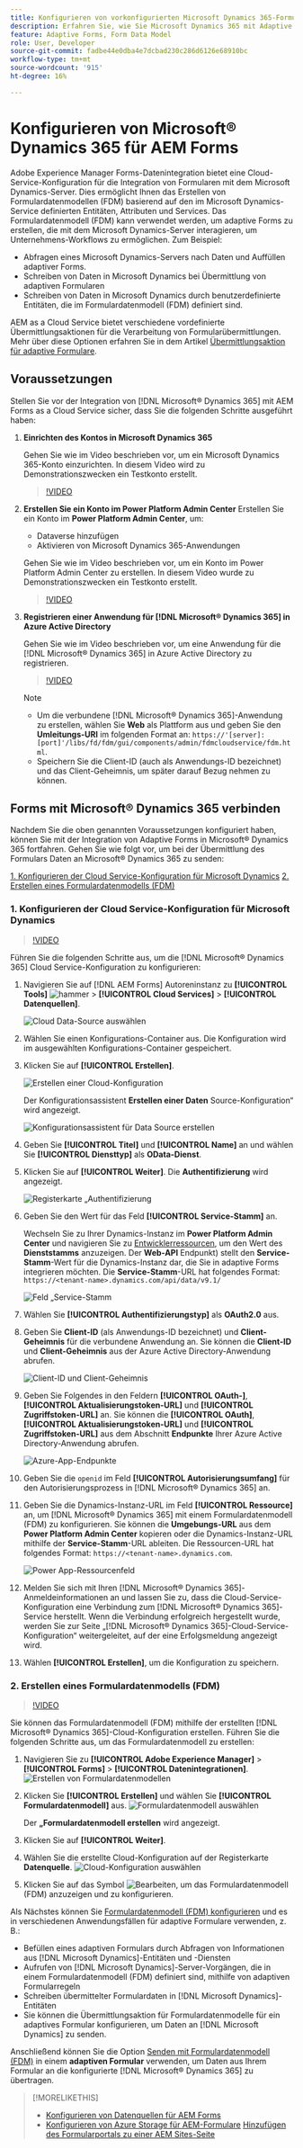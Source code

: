 ```yaml
---
title: Konfigurieren von vorkonfigurierten Microsoft Dynamics 365-Formulardatenmodellen für adaptive Forms
description: Erfahren Sie, wie Sie Microsoft Dynamics 365 mit Adaptive Forms integrieren.
feature: Adaptive Forms, Form Data Model
role: User, Developer
source-git-commit: fadbe44e0dba4e7dcbad230c286d6126e68910bc
workflow-type: tm+mt
source-wordcount: '915'
ht-degree: 16%

---
```



# Konfigurieren von Microsoft® Dynamics 365 für AEM Forms

Adobe Experience Manager Forms-Datenintegration bietet eine Cloud-Service-Konfiguration für die Integration von Formularen mit dem Microsoft Dynamics-Server. Dies ermöglicht Ihnen das Erstellen von Formulardatenmodellen (FDM) basierend auf den im Microsoft Dynamics-Service definierten Entitäten, Attributen und Services. Das Formulardatenmodell (FDM) kann verwendet werden, um adaptive Forms zu erstellen, die mit dem Microsoft Dynamics-Server interagieren, um Unternehmens-Workflows zu ermöglichen. Zum Beispiel:
* Abfragen eines Microsoft Dynamics-Servers nach Daten und Auffüllen adaptiver Forms.
* Schreiben von Daten in Microsoft Dynamics bei Übermittlung von adaptiven Formularen
* Schreiben von Daten in Microsoft Dynamics durch benutzerdefinierte Entitäten, die im Formulardatenmodell (FDM) definiert sind.

AEM as a Cloud Service bietet verschiedene vordefinierte Übermittlungsaktionen für die Verarbeitung von Formularübermittlungen. Mehr über diese Optionen erfahren Sie in dem Artikel [Übermittlungsaktion für adaptive Formulare](/help/forms/configure-submit-actions-core-components.md).

<!-- 
[[!DNL Experience Manager Forms] Data Integration](data-integration.md) provides [!DNL Microsoft&reg; Dynamics 365] Cloud Services to integrate Adaptive Forms with out of the box Form Data Model (FDM). The Adaptive Forms can then interact with [!DNL Microsoft&reg; Dynamics 365] servers to enable business workflows. For example:

* Write data into [!DNL Microsoft&reg; Dynamics 365] on Adaptive Form submission.
* Write data in [!DNL Microsoft&reg; Dynamics 365] through custom entities defined in Form Data Model (FDM) and conversely.
* Query [!DNL Microsoft&reg; Dynamics 365]server for data and prepopulate Adaptive Forms.
* Read data from [!DNL Microsoft&reg; Dynamics 365] server.

[!DNL Microsoft&reg; Dynamics 365] cloud services and Form Data Model (FDM) are available out of the box on the [!DNL AEM Forms] Server after you [set up a development project for Forms based on Experience Manager archetype](setup-local-development-environment.md#forms-cloud-service-local-development-environment).

>[!NOTE]
>
>Microsoft&reg; Dynamics 365 cloud services and Form Data Model (FDM) are available out of the box only if you set up an [!DNL Experience Manager Forms] as a [!DNL Cloud Service] project based on [AEM Archetype 30](https://github.com/adobe/aem-project-archetype/releases/tag/aem-project-archetype-30) or later.-->

## Voraussetzungen

Stellen Sie vor der Integration von [!DNL Microsoft® Dynamics 365] mit AEM Forms as a Cloud Service sicher, dass Sie die folgenden Schritte ausgeführt haben:


1. **Einrichten des Kontos in Microsoft Dynamics 365**

   Gehen Sie wie im Video beschrieben vor, um ein Microsoft Dynamics 365-Konto einzurichten. In diesem Video wird zu Demonstrationszwecken ein Testkonto erstellt.

   >[!VIDEO](https://video.tv.adobe.com/v/3444389/)

1. **Erstellen Sie ein Konto im Power Platform Admin Center**
Erstellen Sie ein Konto im **Power Platform Admin Center**, um:
   * Dataverse hinzufügen
   * Aktivieren von Microsoft Dynamics 365-Anwendungen

   Gehen Sie wie im Video beschrieben vor, um ein Konto im Power Platform Admin Center zu erstellen. In diesem Video wurde zu Demonstrationszwecken ein Testkonto erstellt.
   >[!VIDEO](https://video.tv.adobe.com/v/3444388)

1. **Registrieren einer Anwendung für [!DNL Microsoft® Dynamics 365] in Azure Active Directory**

   Gehen Sie wie im Video beschrieben vor, um eine Anwendung für die [!DNL Microsoft® Dynamics 365] in Azure Active Directory zu registrieren.

   >[!VIDEO](https://video.tv.adobe.com/v/3444369/dynamics365integration-microsoftdynamics-apiaccess-azuread-appregistration)

   >[!NOTE]
   >
   > * Um die verbundene [!DNL Microsoft® Dynamics 365]-Anwendung zu erstellen, wählen Sie **Web** als Plattform aus und geben Sie den **Umleitungs-URI** im folgenden Format an: `https://'[server]:[port]'/libs/fd/fdm/gui/components/admin/fdmcloudservice/fdm.html`.
   > * Speichern Sie die Client-ID (auch als Anwendungs-ID bezeichnet) und das Client-Geheimnis, um später darauf Bezug nehmen zu können.

## Forms mit Microsoft® Dynamics 365 verbinden

Nachdem Sie die oben genannten Voraussetzungen konfiguriert haben, können Sie mit der Integration von Adaptive Forms in Microsoft® Dynamics 365 fortfahren. Gehen Sie wie folgt vor, um bei der Übermittlung des Formulars Daten an Microsoft® Dynamics 365 zu senden:

[1. Konfigurieren der Cloud Service-Konfiguration für Microsoft Dynamics](#1-configure-cloud-service-configuration-for-microsoft-dynamics)
[2. Erstellen eines Formulardatenmodells (FDM)](#2-create-form-data-model-fdm)

### 1. Konfigurieren der Cloud Service-Konfiguration für Microsoft Dynamics

>[!VIDEO](https://video.tv.adobe.com/v/3444370/cloudconfiguration-dataintegration-adobeexperiencemanager-aemforms-microsoftdynamics)

Führen Sie die folgenden Schritte aus, um die [!DNL Microsoft® Dynamics 365] Cloud Service-Konfiguration zu konfigurieren:

1. Navigieren Sie auf [!DNL AEM Forms] Autoreninstanz zu **[!UICONTROL Tools]** ![hammer](assets/hammer.png) > **[!UICONTROL Cloud Services]** > **[!UICONTROL Datenquellen]**.

   ![Cloud Data-Source auswählen](/help/forms/assets/dynamics-data-source.png)
1. Wählen Sie einen Konfigurations-Container aus. Die Konfiguration wird im ausgewählten Konfigurations-Container gespeichert.
1. Klicken Sie auf **[!UICONTROL Erstellen]**.

   ![Erstellen einer Cloud-Konfiguration](/help/forms/assets/dynamics-select-configuration.png)

   Der Konfigurationsassistent **Erstellen einer Daten** Source-Konfiguration“ wird angezeigt.

   ![Konfigurationsassistent für Data Source erstellen](/help/forms/assets/dynamics-create-data-configuration.png)

1. Geben Sie **[!UICONTROL Titel]** und **[!UICONTROL Name]** an und wählen Sie **[!UICONTROL Diensttyp]** als **OData-Dienst**.
1. Klicken Sie auf **[!UICONTROL Weiter]**. Die **Authentifizierung** wird angezeigt.

   ![Registerkarte „Authentifizierung](/help/forms/assets/dynamics-authentication-tab.png)

1. Geben Sie den Wert für das Feld **[!UICONTROL Service-Stamm]** an.

   Wechseln Sie zu Ihrer Dynamics-Instanz im **Power Platform Admin Center** und navigieren Sie zu [Entwicklerressourcen](https://docs.microsoft.com/de-de/powerapps/developer/data-platform/view-download-developer-resources), um den Wert des **Dienststamms** anzuzeigen. Der **Web-API** Endpunkt) stellt den **Service-Stamm**-Wert für die Dynamics-Instanz dar, die Sie in adaptive Forms integrieren möchten. Die **Service-Stamm**-URL hat folgendes Format: `https://<tenant-name>.dynamics.com/api/data/v9.1/`

   ![Feld „Service-Stamm](/help/forms/assets/dynamics-service-root.png)

1. Wählen Sie **[!UICONTROL Authentifizierungstyp]** als **OAuth2.0** aus.
1. Geben Sie **Client-ID** (als Anwendungs-ID bezeichnet) und **Client-Geheimnis** für die verbundene Anwendung an.
Sie können die **Client-ID** und **Client-Geheimnis** aus der Azure Active Directory-Anwendung abrufen.

   ![Client-ID und Client-Geheimnis](/help/forms/assets/dynamics-azure-app-resgistration.png)

1. Geben Sie Folgendes in den Feldern **[!UICONTROL OAuth-]**, **[!UICONTROL Aktualisierungstoken-URL]** und **[!UICONTROL Zugriffstoken-URL]** an.
Sie können die **[!UICONTROL OAuth]**, **[!UICONTROL Aktualisierungstoken-URL]** und **[!UICONTROL Zugriffstoken-URL]** aus dem Abschnitt **Endpunkte** Ihrer Azure Active Directory-Anwendung abrufen.

   ![Azure-App-Endpunkte](/help/forms/assets/dynamics-azure-app-endpoints.png)

1. Geben Sie die `openid` im Feld **[!UICONTROL Autorisierungsumfang]** für den Autorisierungsprozess in [!DNL Microsoft® Dynamics 365] an.
1. Geben Sie die Dynamics-Instanz-URL im Feld **[!UICONTROL Ressource]** an, um [!DNL Microsoft® Dynamics 365] mit einem Formulardatenmodell (FDM) zu konfigurieren.
Sie können die **Umgebungs-URL** aus dem **Power Platform Admin Center** kopieren oder die Dynamics-Instanz-URL mithilfe der **Service-Stamm**-URL ableiten. Die Ressourcen-URL hat folgendes Format: `https://<tenant-name>.dynamics.com`.

   ![Power App-Ressourcenfeld](/help/forms/assets/dynamics-resource-field.png)

1. Melden Sie sich mit Ihren [!DNL Microsoft® Dynamics 365]-Anmeldeinformationen an und lassen Sie zu, dass die Cloud-Service-Konfiguration eine Verbindung zum [!DNL Microsoft® Dynamics 365]-Service herstellt. Wenn die Verbindung erfolgreich hergestellt wurde, werden Sie zur Seite „[!DNL Microsoft® Dynamics 365]-Cloud-Service-Konfiguration“ weitergeleitet, auf der eine Erfolgsmeldung angezeigt wird.
1. Wählen **[!UICONTROL Erstellen]**, um die Konfiguration zu speichern.

### 2. Erstellen eines Formulardatenmodells (FDM)

>[!VIDEO](https://video.tv.adobe.com/v/3444367/aemforms-adobeexperiencemanager-formdatamodel--dataintegration-digitalforms)

Sie können das Formulardatenmodell (FDM) mithilfe der erstellten [!DNL Microsoft® Dynamics 365]-Cloud-Konfiguration erstellen. Führen Sie die folgenden Schritte aus, um das Formulardatenmodell zu erstellen:

1. Navigieren Sie zu **[!UICONTROL Adobe Experience Manager]** > **[!UICONTROL Forms]** > **[!UICONTROL Datenintegrationen]**.
   ![Erstellen von Formulardatenmodellen](/help/forms/assets/dynamics-create-fdm.png)

1. Klicken Sie **[!UICONTROL Erstellen]** und wählen Sie **[!UICONTROL Formulardatenmodell]** aus.
   ![Formulardatenmodell auswählen](/help/forms/assets/dynamics-select-fdm.png)

   Der **„Formulardatenmodell erstellen** wird angezeigt.
1. Klicken Sie auf **[!UICONTROL Weiter]**.
1. Wählen Sie die erstellte Cloud-Konfiguration auf der Registerkarte **Datenquelle**.
   ![Cloud-Konfiguration auswählen](/help/forms/assets/dynamics-select-cloud-config.png)

1. Klicken Sie auf das Symbol ![Bearbeiten](assets/edit.png), um das Formulardatenmodell (FDM) anzuzeigen und zu konfigurieren.

Als Nächstes können Sie [Formulardatenmodell (FDM) konfigurieren](/help/forms/work-with-form-data-model.md#configure-services) und es in verschiedenen Anwendungsfällen für adaptive Formulare verwenden, z. B.:

* Befüllen eines adaptiven Formulars durch Abfragen von Informationen aus [!DNL Microsoft Dynamics]-Entitäten und -Diensten
* Aufrufen von [!DNL Microsoft Dynamics]-Server-Vorgängen, die in einem Formulardatenmodell (FDM) definiert sind, mithilfe von adaptiven Formularregeln
* Schreiben übermittelter Formulardaten in [!DNL Microsoft Dynamics]-Entitäten
* Sie können die Übermittlungsaktion für Formulardatenmodelle für ein adaptives Formular konfigurieren, um Daten an [!DNL Microsoft Dynamics] zu senden.

Anschließend können Sie die Option [Senden mit Formulardatenmodell (FDM)](/help/forms/using-form-data-model.md) in einem **adaptiven Formular** verwenden, um Daten aus Ihrem Formular an die konfigurierte [!DNL Microsoft® Dynamics 365] zu übertragen.


>[!MORELIKETHIS]
>
>* [Konfigurieren von Datenquellen für AEM Forms](/help/forms/configure-data-sources.md)
>* [Konfigurieren von Azure Storage für AEM-Formulare](/help/forms/configure-azure-storage.md)
>  [Hinzufügen des Formularportals zu einer AEM Sites-Seite](/help/forms/configure-forms-portal.md)
